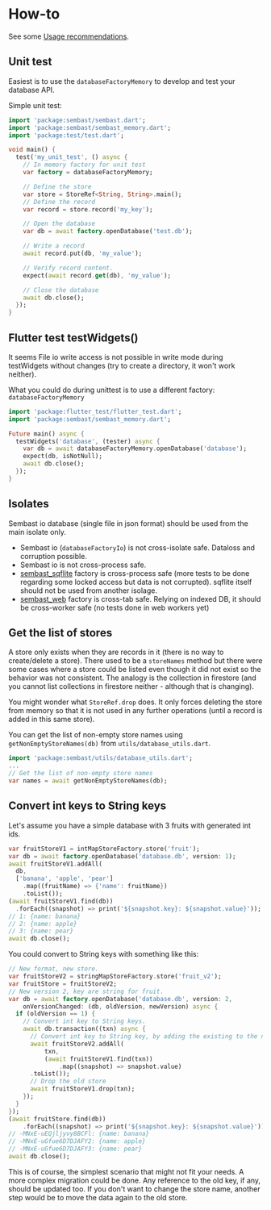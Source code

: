 # How-to

See some [Usage recommendations](usage_recommendations.md).
## Unit test

Easiest is to use the `databaseFactoryMemory` to develop and test your database API.

Simple unit test:
```dart
import 'package:sembast/sembast.dart';
import 'package:sembast/sembast_memory.dart';
import 'package:test/test.dart';

void main() {
  test('my_unit_test', () async {
    // In memory factory for unit test
    var factory = databaseFactoryMemory;

    // Define the store
    var store = StoreRef<String, String>.main();
    // Define the record
    var record = store.record('my_key');

    // Open the database
    var db = await factory.openDatabase('test.db');

    // Write a record
    await record.put(db, 'my_value');

    // Verify record content.
    expect(await record.get(db), 'my_value');

    // Close the database
    await db.close();
  });
}
```

## Flutter test testWidgets()

It seems File io write access is not possible in write mode during testWidgets without changes (try to create a directory, it won't work neither).
                                                     
What you could do during unittest is to use a different factory: `databaseFactoryMemory`

```dart
import 'package:flutter_test/flutter_test.dart';
import 'package:sembast/sembast_memory.dart';

Future main() async {
  testWidgets('database', (tester) async {
    var db = await databaseFactoryMemory.openDatabase('database');
    expect(db, isNotNull);
    await db.close();
  });
}
```

## Isolates

Sembast io database (single file in json format) should be used from the main isolate only.

* Sembast io (`databaseFactoryIo`) is not cross-isolate safe. Dataloss and corruption possible.
* Sembast io is not cross-process safe.
* [sembast_sqflite](https://pub.dev/packages/sembast_sqflite) factory is cross-process safe (more tests to be done regarding some locked access but data is not corrupted). sqflite itself should not be used from another isolage.
* [sembast_web](https://pub.dev/packages/sembast_web) factory is cross-tab safe. Relying on indexed DB, it should be cross-worker safe (no tests done in web workers yet)

## Get the list of stores

A store only exists when they are records in it 
(there is no way to create/delete a store). There used to be a `storeNames` method
but there were some cases where a store could be listed even though it did not 
exist so the behavior was not consistent. The analogy is the collection 
in firestore (and you cannot list collections in firestore neither - although that is changing).

You might wonder what `StoreRef.drop` does. It only forces deleting the store from memory so that it is not
used in any further operations (until a record is added in this same store). 

You can get the list of non-empty store names using `getNonEmptyStoreNames(db)` from `utils/database_utils.dart`.

```dart
import 'package:sembast/utils/database_utils.dart';
...
// Get the list of non-empty store names
var names = await getNonEmptyStoreNames(db);
```

## Convert int keys to String keys

Let's assume you have a simple database with 3 fruits with generated int ids.

```dart
var fruitStoreV1 = intMapStoreFactory.store('fruit');
var db = await factory.openDatabase('database.db', version: 1);
await fruitStoreV1.addAll(
  db,
  ['banana', 'apple', 'pear']
    .map((fruitName) => {'name': fruitName})
    .toList());
(await fruitStoreV1.find(db))
  .forEach((snapshot) => print('${snapshot.key}: ${snapshot.value}'));
// 1: {name: banana}
// 2: {name: apple}
// 3: {name: pear}
await db.close();
```

You could convert to String keys with something like this:

```dart
// New format, new store.
var fruitStoreV2 = stringMapStoreFactory.store('fruit_v2');
var fruitStore = fruitStoreV2;
// New version 2, key are string for fruit.
var db = await factory.openDatabase('database.db', version: 2,
    onVersionChanged: (db, oldVersion, newVersion) async {
  if (oldVersion == 1) {
    // Convert int key to String keys.
    await db.transaction((txn) async {
      // Convert int key to String key, by adding the existing to the new store
      await fruitStoreV2.addAll(
          txn,
          (await fruitStoreV1.find(txn))
              .map((snapshot) => snapshot.value)
      .toList());
      // Drop the old store
      await fruitStoreV1.drop(txn);
    });
  }
});
(await fruitStore.find(db))
    .forEach((snapshot) => print('${snapshot.key}: ${snapshot.value}'));
// -MNxE-uEQjljyvy8BCFl: {name: banana}
// -MNxE-uGfue6D7DJAFY2: {name: apple}
// -MNxE-uGfue6D7DJAFY3: {name: pear}
await db.close();
```

This is of course, the simplest scenario that might not fit your needs.
A more complex migration could be done. Any reference to the old key, if any, should be updated too.
If you don't want to change the store name, another step would be to move the data again to the old store.
